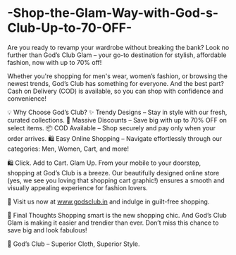 # -Shop-the-Glam-Way-with-God-s-Club-Up-to-70-OFF-

Are you ready to revamp your wardrobe without breaking the bank? Look no further than God’s Club Glam – your go-to destination for stylish, affordable fashion, now with up to 70% off!

Whether you're shopping for men's wear, women’s fashion, or browsing the newest trends, God’s Club has something for everyone. And the best part? Cash on Delivery (COD) is available, so you can shop with confidence and convenience!

💡 Why Choose God’s Club?
✨ Trendy Designs – Stay in style with our fresh, curated collections.
💸 Massive Discounts – Save big with up to 70% OFF on select items.
📦 COD Available – Shop securely and pay only when your order arrives.
🛍 Easy Online Shopping – Navigate effortlessly through our categories: Men, Women, Cart, and more!

🛍 Click. Add to Cart. Glam Up.
From your mobile to your doorstep, shopping at God’s Club is a breeze. Our beautifully designed online store (yes, we see you loving that shopping cart graphic!) ensures a smooth and visually appealing experience for fashion lovers.

🔗 Visit us now at www.godsclub.in and indulge in guilt-free shopping.

💬 Final Thoughts
Shopping smart is the new shopping chic. And God’s Club Glam is making it easier and trendier than ever. Don’t miss this chance to save big and look fabulous!

🧡 God’s Club – Superior Cloth, Superior Style.
